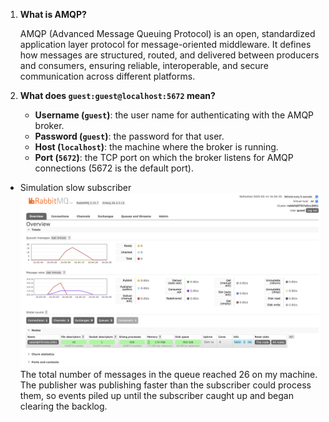 1. **What is AMQP?**

   AMQP (Advanced Message Queuing Protocol) is an open, standardized application layer protocol for message-oriented middleware. It defines how messages are structured, routed, and delivered between producers and consumers, ensuring reliable, interoperable, and secure communication across different platforms.

2. **What does `guest:guest@localhost:5672` mean?**

   - **Username (`guest`)**: the user name for authenticating with the AMQP broker.  
   - **Password (`guest`)**: the password for that user.  
   - **Host (`localhost`)**: the machine where the broker is running.
   - **Port (`5672`)**: the TCP port on which the broker listens for AMQP connections (5672 is the default port).

- Simulation slow subscriber
   ![alt text](img/img1.png)
   The total number of messages in the queue reached 26 on my machine. The publisher was publishing faster than the subscriber could process them, so events piled up until the subscriber caught up and began clearing the backlog.
